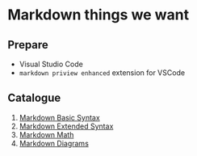 # Markdown things we want

## Prepare
- Visual Studio Code
- `markdown priview enhanced` extension for VSCode

## Catalogue

1. [Markdown Basic Syntax](./markdown_basic_syntax.md)
2. [Markdown Extended Syntax](./markdown_extended_syntax.md)
3. [Markdown Math](./markdown_math.md)
4. [Markdown Diagrams](./markdown_diagrams.md)
